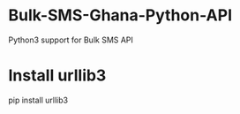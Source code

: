 # Bulk-SMS-Ghana-Python-API
Python3 support for Bulk SMS API


# Install urllib3
pip install urllib3

